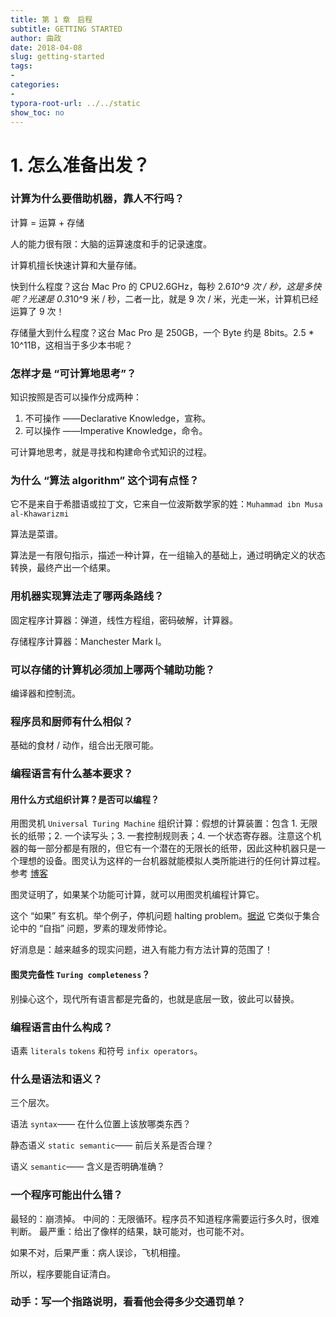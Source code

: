 ```yaml
---
title: 第 1 章　启程
subtitle: GETTING STARTED
author: 曲政
date: 2018-04-08
slug: getting-started
tags:
- 
categories:
- 
typora-root-url: ../../static
show_toc: no
---
```


# 1. 怎么准备出发？

### 计算为什么要借助机器，靠人不行吗？

计算 = 运算 + 存储

人的能力很有限：大脑的运算速度和手的记录速度。

计算机擅长快速计算和大量存储。

快到什么程度？这台 Mac Pro 的 CPU2.6GHz，每秒 2.6*10^9 次 / 秒，这是多快呢？光速是 0.3*10^9 米 / 秒，二者一比，就是 9 次 / 米，光走一米，计算机已经运算了 9 次！

存储量大到什么程度？这台 Mac Pro 是 250GB，一个 Byte 约是 8bits。2.5 * 10^11B，这相当于多少本书呢？

### 怎样才是 “可计算地思考”？

知识按照是否可以操作分成两种：

1. 不可操作 ——Declarative Knowledge，宣称。
2. 可以操作 ——Imperative Knowledge，命令。

可计算地思考，就是寻找和构建命令式知识的过程。

### 为什么 “算法 algorithm” 这个词有点怪？

它不是来自于希腊语或拉丁文，它来自一位波斯数学家的姓：`Muhammad ibn Musa al-Khawarizmi`

算法是菜谱。

算法是一有限句指示，描述一种计算，在一组输入的基础上，通过明确定义的状态转换，最终产出一个结果。

### 用机器实现算法走了哪两条路线？

固定程序计算器：弹道，线性方程组，密码破解，计算器。

存储程序计算器：Manchester Mark I。

### 可以存储的计算机必须加上哪两个辅助功能？

编译器和控制流。

### 程序员和厨师有什么相似？

基础的食材 / 动作，组合出无限可能。

### 编程语言有什么基本要求？

#### 用什么方式组织计算？是否可以编程？

用图灵机 `Universal Turing Machine` 组织计算：假想的计算装置：包含 1. 无限长的纸带；2. 一个读写头；3. 一套控制规则表；4. 一个状态寄存器。注意这个机器的每一部分都是有限的，但它有一个潜在的无限长的纸带，因此这种机器只是一个理想的设备。图灵认为这样的一台机器就能模拟人类所能进行的任何计算过程。参考 [博客](https://blog.csdn.net/godblessmyfamily/article/details/11635677)

图灵证明了，如果某个功能可计算，就可以用图灵机编程计算它。

这个 “如果” 有玄机。举个例子，停机问题 halting problem。[据说](https://www.zhihu.com/question/20081359) 它类似于集合论中的 “自指” 问题，罗素的理发师悖论。

好消息是：越来越多的现实问题，进入有能力有方法计算的范围了！

#### 图灵完备性 `Turing completeness`？

别操心这个，现代所有语言都是完备的，也就是底层一致，彼此可以替换。

### 编程语言由什么构成？

语素 `literals` `tokens` 和符号 `infix operators`。

### 什么是语法和语义？

三个层次。

语法 `syntax`—— 在什么位置上该放哪类东西？

静态语义 `static semantic`—— 前后关系是否合理？

语义 `semantic`—— 含义是否明确准确？

### 一个程序可能出什么错？

最轻的：崩溃掉。
中间的：无限循环。程序员不知道程序需要运行多久时，很难判断。
最严重：给出了像样的结果，缺可能对，也可能不对。

如果不对，后果严重：病人误诊，飞机相撞。

所以，程序要能自证清白。

### 动手：写一个指路说明，看看他会得多少交通罚单？
